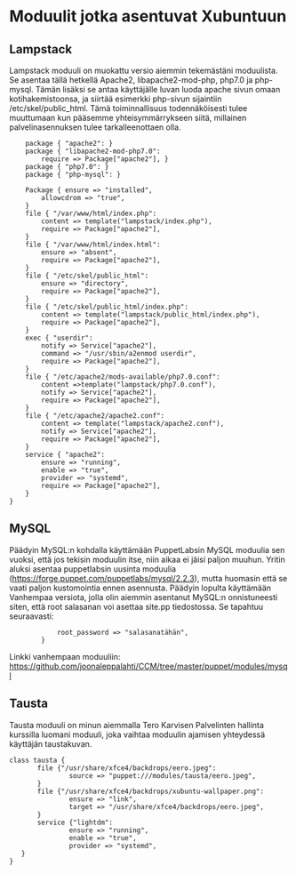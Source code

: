 # Moduulit jotka asentuvat Xubuntuun

## Lampstack
Lampstack moduuli on muokattu versio aiemmin tekemästäni moduulista. Se asentaa tällä hetkellä Apache2, libapache2-mod-php, php7.0 ja php-mysql. Tämän lisäksi se antaa käyttäjälle luvan luoda apache sivun omaan kotihakemistoonsa, ja siirtää esimerkki php-sivun sijaintiin /etc/skel/public_html. Tämä toiminnallisuus todennäköisesti tulee muuttumaan kun pääsemme yhteisymmärrykseen siitä, millainen palvelinasennuksen tulee tarkalleenottaen olla.

```class lampstack {
	package { "apache2": }
	package { "libapache2-mod-php7.0":
		require => Package["apache2"], }
	package { "php7.0": }
	package { "php-mysql": }

	Package { ensure => "installed",
		allowcdrom => "true",
	}
	file { "/var/www/html/index.php":
		content => template("lampstack/index.php"),
		require => Package["apache2"],
	}	
	file { "/var/www/html/index.html":
		ensure => "absent",
		require => Package["apache2"],
	}
	file { "/etc/skel/public_html":
		ensure => "directory",
		require => Package["apache2"],
	}
	file { "/etc/skel/public_html/index.php":
		content => template("lampstack/public_html/index.php"),
		require => Package["apache2"],
	}
	exec { "userdir":
		notify => Service["apache2"],
		command => "/usr/sbin/a2enmod userdir",
		require => Package["apache2"],
	}
	file { "/etc/apache2/mods-available/php7.0.conf":
		content =>template("lampstack/php7.0.conf"),
		notify => Service["apache2"],
		require => Package["apache2"],
	}
	file { "/etc/apache2/apache2.conf":
		content => template("lampstack/apache2.conf"),
		notify => Service["apache2"],
		require => Package["apache2"],
	}
	service { "apache2":
		ensure => "running",
		enable => "true",
		provider => "systemd",
		require => Package["apache2"],
	}
}
```
## MySQL
Päädyin MySQL:n kohdalla käyttämään PuppetLabsin MySQL moduulia sen vuoksi, että jos tekisin moduulin itse, niin aikaa ei jäisi paljon muuhun.
Yritin aluksi asentaa puppetlabsin uusinta moduulia (https://forge.puppet.com/puppetlabs/mysql/2.2.3), mutta huomasin että se vaati paljon kustomointia ennen asennusta. Päädyin lopulta käyttämään Vanhempaa versiota, jolla olin aiemmin asentanut MySQL:n onnistuneesti siten, että root salasanan voi asettaa site.pp tiedostossa. 
Se tapahtuu seuraavasti: 

```class { "mysql::server":
            root_password => "salasanatähän",
        }
```

Linkki vanhempaan moduuliin: https://github.com/joonaleppalahti/CCM/tree/master/puppet/modules/mysql
## Tausta
 Tausta moduuli on minun aiemmalla Tero Karvisen Palvelinten hallinta kurssilla luomani moduuli, joka vaihtaa moduulin ajamisen yhteydessä käyttäjän taustakuvan.
 
 ```
 class tausta {
        file {"/usr/share/xfce4/backdrops/eero.jpeg":
                source => "puppet:///modules/tausta/eero.jpeg",
        }
        file {"/usr/share/xfce4/backdrops/xubuntu-wallpaper.png":
                ensure => "link",
                target => "/usr/share/xfce4/backdrops/eero.jpeg",
        }
        service {"lightdm":
                ensure => "running",
                enable => "true",
                provider => "systemd",
    }
}
```
